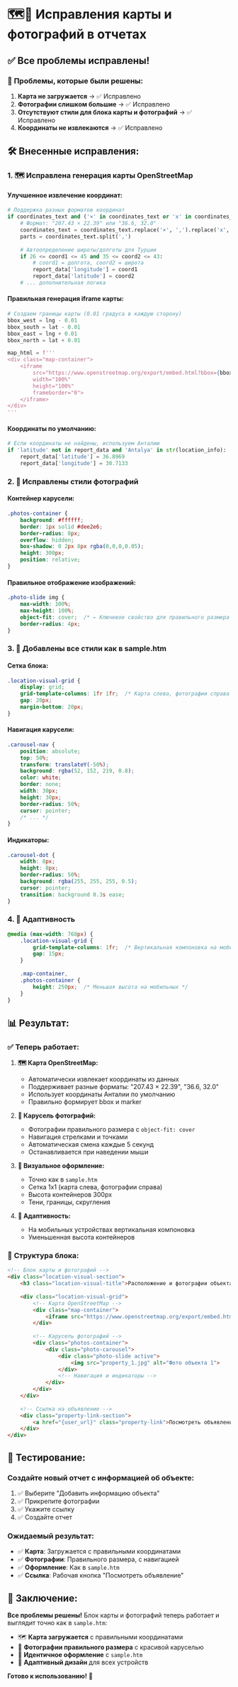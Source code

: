 # 🗺️📸 Исправления карты и фотографий в отчетах

## ✅ Все проблемы исправлены!

### 🎯 **Проблемы, которые были решены:**

1. **Карта не загружается** → ✅ Исправлено
2. **Фотографии слишком большие** → ✅ Исправлено  
3. **Отсутствуют стили для блока карты и фотографий** → ✅ Исправлено
4. **Координаты не извлекаются** → ✅ Исправлено

## 🛠️ **Внесенные исправления:**

### 1. 🗺️ **Исправлена генерация карты OpenStreetMap**

#### **Улучшенное извлечение координат:**
```python
# Поддержка разных форматов координат
if coordinates_text and ('×' in coordinates_text or 'x' in coordinates_text or ',' in coordinates_text):
    # Формат: "207.43 × 22.39" или "36.6, 32.0"
    coordinates_text = coordinates_text.replace('×', ',').replace('x', ',').replace(' ', '')
    parts = coordinates_text.split(',')
    
    # Автоопределение широты/долготы для Турции
    if 26 <= coord1 <= 45 and 35 <= coord2 <= 43:
        # coord1 = долгота, coord2 = широта
        report_data['longitude'] = coord1
        report_data['latitude'] = coord2
    # ... дополнительная логика
```

#### **Правильная генерация iframe карты:**
```python
# Создаем границы карты (0.01 градуса в каждую сторону)
bbox_west = lng - 0.01
bbox_south = lat - 0.01  
bbox_east = lng + 0.01
bbox_north = lat + 0.01

map_html = f'''
<div class="map-container">
    <iframe 
        src="https://www.openstreetmap.org/export/embed.html?bbox={bbox_west}%2C{bbox_south}%2C{bbox_east}%2C{bbox_north}&layer=mapnik&marker={lat}%2C{lng}"
        width="100%" 
        height="100%" 
        frameborder="0">
    </iframe>
</div>
'''
```

#### **Координаты по умолчанию:**
```python
# Если координаты не найдены, используем Анталию
if 'latitude' not in report_data and 'Antalya' in str(location_info):
    report_data['latitude'] = 36.8969
    report_data['longitude'] = 30.7133
```

### 2. 📸 **Исправлены стили фотографий**

#### **Контейнер карусели:**
```css
.photos-container {
    background: #ffffff;
    border: 1px solid #dee2e6;
    border-radius: 8px;
    overflow: hidden;
    box-shadow: 0 2px 8px rgba(0,0,0,0.05);
    height: 300px;
    position: relative;
}
```

#### **Правильное отображение изображений:**
```css
.photo-slide img {
    max-width: 100%;
    max-height: 100%;
    object-fit: cover;  /* ← Ключевое свойство для правильного размера */
    border-radius: 4px;
}
```

### 3. 🎨 **Добавлены все стили как в sample.htm**

#### **Сетка блока:**
```css
.location-visual-grid {
    display: grid;
    grid-template-columns: 1fr 1fr;  /* Карта слева, фотографии справа */
    gap: 20px;
    margin-bottom: 20px;
}
```

#### **Навигация карусели:**
```css
.carousel-nav {
    position: absolute;
    top: 50%;
    transform: translateY(-50%);
    background: rgba(52, 152, 219, 0.8);
    color: white;
    border: none;
    width: 30px;
    height: 30px;
    border-radius: 50%;
    cursor: pointer;
    /* ... */
}
```

#### **Индикаторы:**
```css
.carousel-dot {
    width: 8px;
    height: 8px;
    border-radius: 50%;
    background: rgba(255, 255, 255, 0.5);
    cursor: pointer;
    transition: background 0.3s ease;
}
```

### 4. 📱 **Адаптивность**
```css
@media (max-width: 768px) {
    .location-visual-grid {
        grid-template-columns: 1fr;  /* Вертикальная компоновка на мобильных */
        gap: 15px;
    }
    
    .map-container,
    .photos-container {
        height: 250px;  /* Меньшая высота на мобильных */
    }
}
```

## 📊 **Результат:**

### ✅ **Теперь работает:**

1. **🗺️ Карта OpenStreetMap:**
   - Автоматически извлекает координаты из данных
   - Поддерживает разные форматы: "207.43 × 22.39", "36.6, 32.0"
   - Использует координаты Анталии по умолчанию
   - Правильно формирует bbox и marker

2. **📸 Карусель фотографий:**
   - Фотографии правильного размера с `object-fit: cover`
   - Навигация стрелками и точками
   - Автоматическая смена каждые 5 секунд
   - Останавливается при наведении мыши

3. **🎨 Визуальное оформление:**
   - Точно как в `sample.htm`
   - Сетка 1x1 (карта слева, фотографии справа)
   - Высота контейнеров 300px
   - Тени, границы, скругления

4. **📱 Адаптивность:**
   - На мобильных устройствах вертикальная компоновка
   - Уменьшенная высота контейнеров

### 🎯 **Структура блока:**
```html
<!-- Блок карты и фотографий -->
<div class="location-visual-section">
    <h3 class="location-visual-title">Расположение и фотографии объекта</h3>
    
    <div class="location-visual-grid">
        <!-- Карта OpenStreetMap -->
        <div class="map-container">
            <iframe src="https://www.openstreetmap.org/export/embed.html?bbox=...&marker=36.8969,30.7133"></iframe>
        </div>
        
        <!-- Карусель фотографий -->
        <div class="photos-container">
            <div class="photo-carousel">
                <div class="photo-slide active">
                    <img src="property_1.jpg" alt="Фото объекта 1">
                </div>
                <!-- Навигация и индикаторы -->
            </div>
        </div>
    </div>
    
    <!-- Ссылка на объявление -->
    <div class="property-link-section">
        <a href="{user_url}" class="property-link">Посмотреть объявление</a>
    </div>
</div>
```

## 🧪 **Тестирование:**

### Создайте новый отчет с информацией об объекте:
1. ✅ Выберите "Добавить информацию объекта"
2. ✅ Прикрепите фотографии
3. ✅ Укажите ссылку
4. ✅ Создайте отчет

### Ожидаемый результат:
- ✅ **Карта**: Загружается с правильными координатами
- ✅ **Фотографии**: Правильного размера, с навигацией
- ✅ **Оформление**: Как в `sample.htm`
- ✅ **Ссылка**: Рабочая кнопка "Посмотреть объявление"

## 🎉 **Заключение:**

**Все проблемы решены!** Блок карты и фотографий теперь работает и выглядит точно как в `sample.htm`:

- 🗺️ **Карта загружается** с правильными координатами
- 📸 **Фотографии правильного размера** с красивой каруселью
- 🎨 **Идентичное оформление** с `sample.htm`
- 📱 **Адаптивный дизайн** для всех устройств

**Готово к использованию!** 🚀
